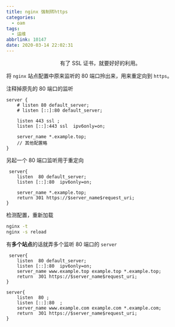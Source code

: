 ```yaml
---
title: nginx 强制转https
categories:
  - oam
tags:
  - 运维
abbrlink: 10147
date: 2020-03-14 22:02:31
---
```




<center>有了 SSL 证书，就要好好的利用。</center>

<!-- more -->

将 `nginx` 站点配置中原来监听的 80 端口拎出来，用来重定向到 `https`。

注释掉原先的 80 端口的监听

```nginx
server {
    # listen 80 default_server;
    # listen [::]:80 default_server;
    
    listen 443 ssl ;
    listen [::]:443 ssl  ipv6only=on;
    
    server_name *.example.top;
    // 其他配置略
}
```

另起一个 80 端口监听用于重定向

```nginx
 server{
    listen  80 default_server;
    listen [::]:80  ipv6only=on;

    server_name *.example.top;
    return 301 https://$server_name$request_uri;
}
```

检测配置，重新加载

```bash
nginx -t
nginx -s reload
```

有**多个站点**的话就弄多个监听 80 端口的 `server`

```nginx
 server{
    listen  80 default_server;
    listen [::]:80  ipv6only=on;
    server_name www.example.top example.top *.example.top;
    return  301 https://$server_name$request_uri;
}

server{
    listen  80 ;
    listen [::]:80  ;
    server_name www.example.com example.com *.example.com;
    return  301 https://$server_name$request_uri;
}
```

